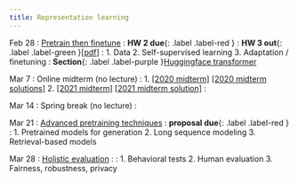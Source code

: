 ```yaml
---
title: Representation learning 
---
```


Feb 28
: [Pretrain then finetune](https://nyu-cs2590.github.io/course-material/spring2023/lecture/lec06/main.pdf)
  : **HW 2 due**{: .label .label-red }
  : **HW 3 out**{: .label .label-green }[[pdf](#)]
: 1. Data
  2. Self-supervised learning
  3. Adaptation / finetuning 
: **Section**{: .label .label-purple }[Huggingface transformer](https://nyu-cs2590.github.io/course-material/spring2023/section/sec04/transformers.ipynb)

Mar 7
: Online midterm (no lecture)
: 1. [[2020 midterm]](https://nyu-cs2590.github.io/spring2023/assignments/cs2590_midterm_2020_wo_solution.pdf) [[2020 midterm solutions]](https://nyu-cs2590.github.io/spring2023/assignments/cs2590_midterm_2020.pdf)
  2. [[2021 midterm]](https://nyu-cs2590.github.io/spring2023/assignments/cs2590_midterm_2021_wo_solution.pdf) [[2021 midterm solution]](https://nyu-cs2590.github.io/spring2023/assignments/cs2590_midterm_2021.pdf)
:

Mar 14 
: Spring break (no lecture)
  : 

Mar 21 
: [Advanced pretraining techniques](#)
  : **proposal due**{: .label .label-red }
: 1. Pretrained models for generation
  2. Long sequence modeling
  3. Retrieval-based models

Mar 28
: [Holistic evaluation](#)
  : 
: 1. Behavioral tests 
  2. Human evaluation
  3. Fairness, robustness, privacy
